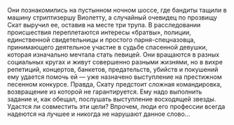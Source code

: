 <!--2025-09-20 13:06:07--><!--pdate:2023-09-15T00:00:00+00:00-->
Они познакомились на пустынном ночном шоссе, где бандиты тащили в машину стриптизершу Виолетту, а случайный очевидец по прозвищу Скат выручил ее, оставив на месте три трупа. В расследовании происшествия переплетаются интересы «братвы», полиции, единственной свидетельницы и простого парня-спецназовца, принимающего деятельное участие в судьбе спасенной девушки, которая изначально мечтала стать певицей. Они вращаются в разных социальных кругах и живут совершенно разными жизнями, но в вихре репетиций, концертов, банкетов, предательств, убийств и покушений ему удается помочь ей — уже назначено выступление на престижном песенном конкурсе. Правда, Скату предстоит сложная командировка, возвращение из которой не гарантируется. Ему надо выполнить задание и, как обещал, послушать выступление восходящей звезды. Удастся ли совместить эти цели? Впрочем, люди его профессии всегда надеются на лучшее и никогда не нарушают данное слово…